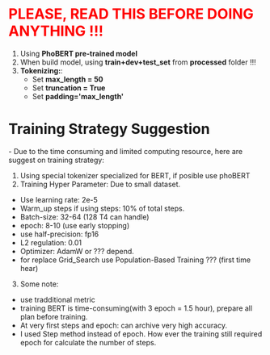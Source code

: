<h1 style="color:red;"><b>PLEASE, READ THIS BEFORE DOING ANYTHING !!!</b></h1>

1. Using **PhoBERT pre-trained model**
2. When build model, using **train+dev+test_set** from **processed** folder !!!
3. **Tokenizing:**: 
   - Set **max_length = 50**
   - Set **truncation = True**
   - Set **padding='max_length'**


<h1>Training Strategy Suggestion</h1> 
- Due to the time consuming and limited computing resource, here are suggest on training strategy:

1. Using special tokenizer specialized for BERT, if posible use phoBERT
2. Training Hyper Parameter: Due to small dataset.
- Use learning rate: 2e-5
- Warm_up steps if using steps: 10% of total steps.
- Batch-size: 32-64 (128 T4 can handle)
- epoch: 8-10 (use early stopping)
- use half-precision: fp16
- L2 regulation: 0.01 
- Optimizer: AdamW or ??? depend.
- for replace Grid_Search use Population-Based Training ??? (first time hear)

3. Some note: 
- use tradditional metric
- training BERT is time-consuming(with 3 epoch = 1.5 hour), prepare all plan before training.
- At very first steps and epoch: can archive very high accuracy.
- I used Step method instead of epoch. How ever the training still required epoch for calculate the number of steps.



